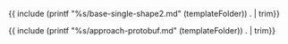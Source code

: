 {{ include (printf "%s/base-single-shape2.md" (templateFolder)) . | trim}}

{{ include (printf "%s/approach-protobuf.md" (templateFolder)) . | trim}}

